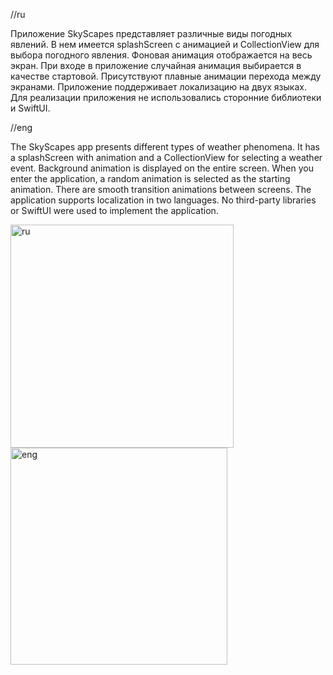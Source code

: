 //ru

Приложение SkyScapes представляет различные виды погодных явлений. В нем имеется splashScreen с анимацией и CollectionView для выбора погодного явления. Фоновая анимация отображается на весь экран. При входе в приложение случайная анимация выбирается в качестве стартовой. Присутствуют плавные анимации перехода между экранами. Приложение поддерживает локализацию на двух языках. Для реализации приложения не использовались сторонние библиотеки и SwiftUI.

//eng

The SkyScapes app presents different types of weather phenomena. It has a splashScreen with animation and a CollectionView for selecting a weather event. Background animation is displayed on the entire screen. When you enter the application, a random animation is selected as the starting animation. There are smooth transition animations between screens. The application supports localization in two languages. No third-party libraries or SwiftUI were used to implement the application.

<img width="357" alt="ru" src="https://github.com/user-attachments/assets/b49da076-1b57-4de3-b6c2-ca77c2b56198">
<img width="347" alt="eng" src="https://github.com/user-attachments/assets/e26ae79e-b763-45de-9f24-336d6ad6e84a">


